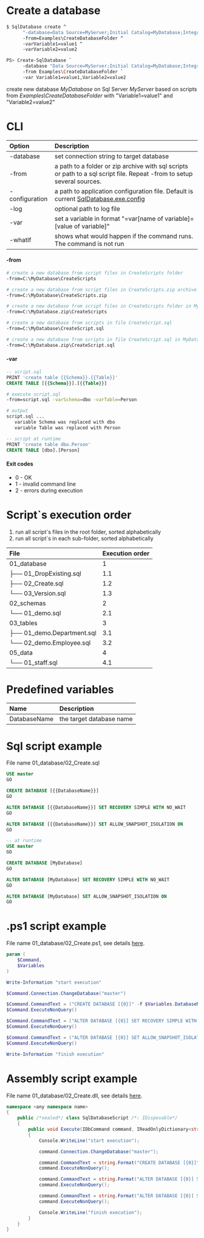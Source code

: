 ﻿Create a database
=================

```bash
$ SqlDatabase create ^
      "-database=Data Source=MyServer;Initial Catalog=MyDatabase;Integrated Security=True" ^
      -from=Examples\CreateDatabaseFolder ^
      -varVariable1=value1 ^
      -varVariable2=value2

PS> Create-SqlDatabase `
      -database "Data Source=MyServer;Initial Catalog=MyDatabase;Integrated Security=True" `
      -from Examples\CreateDatabaseFolder `
      -var Variable1=value1,Variable2=value2
```

create new database *MyDatabase* on Sql Server *MyServer* based on scripts from *Examples\CreateDatabaseFolder* with "Variable1=value1" and "Variable2=value2"

CLI
===

|Option|Description|
|:--|:----------|
|-database|set connection string to target database|
|-from|a path to a folder or zip archive with sql scripts or path to a sql script file. Repeat -from to setup several sources.|
|-configuration|a path to application configuration file. Default is current [SqlDatabase.exe.config](../ConfigurationFile)|
|-log|optional path to log file|
|-var|set a variable in format "=var[name of variable]=[value of variable]"|
|-whatIf|shows what would happen if the command runs. The command is not run|

#### -from

```bash
# create a new database from script files in CreateScripts folder
-from=C:\MyDatabase\CreateScripts

# create a new database from script files in CreateScripts.zip archive
-from=C:\MyDatabase\CreateScripts.zip

# create a new database from script files in CreateScripts folder in MyDatabase.zip archive
-from=C:\MyDatabase.zip\CreateScripts

# create a new database from scripts in file CreateScript.sql
-from=C:\MyDatabase\CreateScript.sql

# create a new database from scripts in file CreateScript.sql in MyDatabase.zip archive
-from=C:\MyDatabase.zip\CreateScript.sql
```

#### -var

```sql
-- script.sql
PRINT 'create table {{Schema}}.{{Table}}'
CREATE TABLE [{{Schema}}].[{{Table}}]
```

```bash
# execute script.sql
-from=script.sql -varSchema=dbo -varTable=Person

# output
script.sql ...
   variable Schema was replaced with dbo
   variable Table was replaced with Person
```

```sql
-- script at runtime
PRINT 'create table dbo.Person'
CREATE TABLE [dbo].[Person]
```

#### Exit codes
* 0 - OK
* 1 - invalid command line
* 2 - errors during execution


Script`s execution order
========================

1. run all script`s files in the root folder, sorted alphabetically
2. run all script`s in each sub-folder, sorted alphabetically

|File|Execution order|
|:--|:----------|
|01_database|1|
|├── 01_DropExisting.sql|1.1|
|├── 02_Create.sql|1.2|
|└── 03_Version.sql|1.3|
|02_schemas|2|
|└── 01_demo.sql|2.1|
|03_tables|3|
|├── 01_demo.Department.sql|3.1|
|└── 02_demo.Employee.sql|3.2|
|05_data|4|
|└── 01_staff.sql|4.1|


Predefined variables
========================

|Name|Description|
|:--|:----------|
|DatabaseName|the target database name|

Sql script example
==================

File name 01_database/02_Create.sql

```sql
USE master
GO

CREATE DATABASE [{{DatabaseName}}]
GO

ALTER DATABASE [{{DatabaseName}}] SET RECOVERY SIMPLE WITH NO_WAIT
GO

ALTER DATABASE [{{DatabaseName}}] SET ALLOW_SNAPSHOT_ISOLATION ON
GO
```

```sql
-- at runtime
USE master
GO

CREATE DATABASE [MyDatabase]
GO

ALTER DATABASE [MyDatabase] SET RECOVERY SIMPLE WITH NO_WAIT
GO

ALTER DATABASE [MyDatabase] SET ALLOW_SNAPSHOT_ISOLATION ON
GO
```

.ps1 script example
=============================

File name 01_database/02_Create.ps1, see details [here](../PowerShellScript).

```powershell
param (
    $Command,
    $Variables
)

Write-Information "start execution"

$Command.Connection.ChangeDatabase("master")

$Command.CommandText = ("CREATE DATABASE [{0}]" -f $Variables.DatabaseName)
$Command.ExecuteNonQuery()

$Command.CommandText = ("ALTER DATABASE [{0}] SET RECOVERY SIMPLE WITH NO_WAIT" -f $Variables.DatabaseName)
$Command.ExecuteNonQuery()

$Command.CommandText = ("ALTER DATABASE [{0}] SET ALLOW_SNAPSHOT_ISOLATION ON" -f $Variables.DatabaseName)
$Command.ExecuteNonQuery()

Write-Information "finish execution"
```

Assembly script example
=======================

File name 01_database/02_Create.dll, see details [here](../CSharpMirationStep).

```C#
namespace <any namespace name>
{
    public /*sealed*/ class SqlDatabaseScript /*: IDisposable*/
    {
        public void Execute(IDbCommand command, IReadOnlyDictionary<string, string> variables)
        {
            Console.WriteLine("start execution");

            command.Connection.ChangeDatabase("master");

            command.CommandText = string.Format("CREATE DATABASE [{0}]", variables["DatabaseName"]);
            command.ExecuteNonQuery();

            command.CommandText = string.Format("ALTER DATABASE [{0}] SET RECOVERY SIMPLE WITH NO_WAIT", variables["DatabaseName"]);
            command.ExecuteNonQuery();

            command.CommandText = string.Format("ALTER DATABASE [{0}] SET ALLOW_SNAPSHOT_ISOLATION ON", variables["DatabaseName"]);
            command.ExecuteNonQuery();

            Console.WriteLine("finish execution");
        }
    }
}
```
